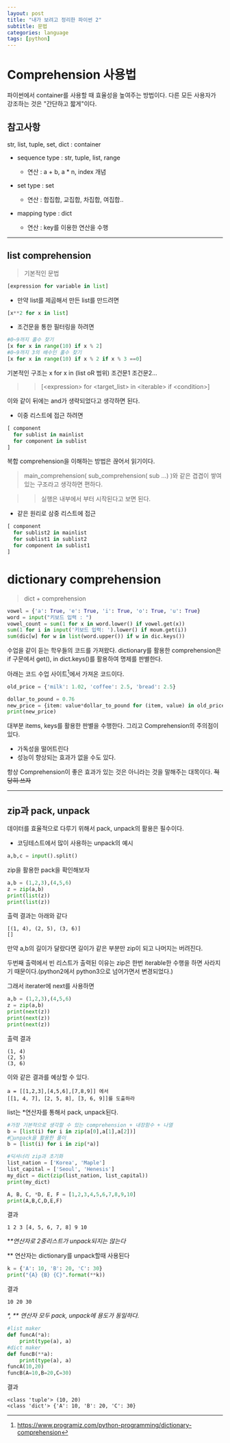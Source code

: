 ```yaml
---
layout: post
title: "내가 보려고 정리한 파이썬 2"
subtitle: 문법
categories: language
tags: [python]
---
```

# Comprehension 사용법
파이썬에서 container를 사용할 때 효율성을 높여주는 방법이다.
다른 모든 사용자가 강조하는 것은 "간단하고 짧게"이다.

## 참고사항

str, list, tuple, set, dict : container

- sequence type : str, tuple, list, range
    
    - 연산 : a + b, a * n, index 개념

- set type : set   
    
    - 연산 : 합집합, 교집합, 차집합, 여집합..

- mapping type : dict
    
    - 연산 : key를 이용한 연산을 수행
---
## list comprehension
> 기본적인 문법
```python
[expression for variable in list]
```
- 만약 list를 제곱해서 만든 list를 만드려면
```python
[x**2 for x in list]
```
- 조건문을 통한 필터링을 하려면
```python
#0~9까지 홀수 찾기
[x for x in range(10) if x % 2]
#0~9까지 3의 배수인 홀수 찾기
[x for x in range(10) if x % 2 if x % 3 ==0]
```
기본적인 구조는 x for x in (list oR 범위) 조건문1 조건문2...
>> [<expression\> for <target_list\> in <iterable\> if <condition\>]

이와 같이 뒤에는 and가 생략되었다고 생각하면 된다.
- 이중 리스트에 접근 하려면
```python
[ component
  for sublist in mainlist
  for component in sublist
]
```
복합 comprehension을 이해하는 방법은 끊어서 읽기이다.

>main_comprehension( sub_comprehension( sub ...) )와 같은 겹겹이 쌓여있는 구조라고 생각하면 편하다.

>>실행은 내부에서 부터 시작된다고 보면 된다.

- 같은 원리로 삼중 리스트에 접근
```python
[ component
  for sublist2 in mainlist
  for sublist1 in sublist2
  for component in sublist1
]
```
# dictionary comprehension

> dict + comprehension
```python
vowel = {'a': True, 'e': True, 'i': True, 'o': True, 'u': True}
word = input("키보드 입력 : ")
vowel_count = sum(1 for x in word.lower() if vowel.get(x))
sum(1 for i in input('키보드 입력: ').lower() if moum.get(i))
sum(dic[w] for w in list(word.upper()) if w in dic.keys())
```
수업을 같이 듣는 학우들의 코드를 가져왔다.
dictionary를 활용한 comprehension은 if 구문에서 get(), in dict.keys()를 활용하여 명제를 판별한다.

아래는 코드 수업 사이트[^codes]에서 가져온 코드이다.
```python
old_price = {'milk': 1.02, 'coffee': 2.5, 'bread': 2.5}

dollar_to_pound = 0.76
new_price = {item: value*dollar_to_pound for (item, value) in old_price.items()}
print(new_price)
```
대부분 items, keys를 활용한 판별을 수행한다.
그리고 Comprehension의 주의점이 있다.
- 가독성을 떨어트린다
- 성능이 향상되는 효과가 없을 수도 있다.

항상 Comprehension이 좋은 효과가 있는 것은 아니라는 것을 말해주는 대목이다. ~~적당히 쓰자~~

---
## zip과 pack, unpack
데이터를 효율적으로 다루기 위해서 pack, unpack의 활용은 필수이다.
- 코딩테스트에서 많이 사용하는 unpack의 예시
```python
a,b,c = input().split()
```
zip을 활용한 pack을 확인해보자
```python
a,b = (1,2,3),(4,5,6)
z = zip(a,b)
print(list(z))
print(list(z))
```
출력 결과는 아래와 같다
```
[(1, 4), (2, 5), (3, 6)]
[]
```
만약 a,b의 길이가 달랐다면 길이가 같은 부분만 zip이 되고 나머지는 버려진다.

두번째 출력에서 빈 리스트가 출력된 이유는
zip은 한번 iterable한 수행을 하면 사라지기 때문이다.(python2에서 python3으로 넘어가면서 변경되었다.)

그래서 iterater에 next를 사용하면
```python
a,b = (1,2,3),(4,5,6)
z = zip(a,b)
print(next(z))
print(next(z))
print(next(z))
```
출력 결과
```
(1, 4)
(2, 5)
(3, 6)
```
이와 같은 결과를 예상할 수 있다.
```
a = [[1,2,3],[4,5,6],[7,8,9]] 에서 
[[1, 4, 7], [2, 5, 8], [3, 6, 9]]를 도출하라
```
list는 *연산자를 통해서 pack, unpack된다.

```python
#가장 기본적으로 생각할 수 있는 comprehension + 내장함수 + 나열
b = [list(i) for i in zip(a[0],a[1],a[2])]
#🥶unpack을 활용한 풀이
b = [list(i) for i in zip(*a)]
```
```python
#딕셔너리 zip과 초기화
list_nation = ['Korea', 'Maple']
list_capital = ['Seoul', 'Henesis']
my_dict = dict(zip(list_nation, list_capital))
print(my_dict)
```
```python
A, B, C, *D, E, F = [1,2,3,4,5,6,7,8,9,10]
print(A,B,C,D,E,F)
```
결과
```
1 2 3 [4, 5, 6, 7, 8] 9 10
```
**\**연산자로 2중리스트가 unpack되지는 않는다**

** 연산자는 dictionary를 unpack할때 사용된다
```python
k = {'A': 10, 'B': 20, 'C': 30}
print("{A} {B} {C}".format(**k))
```
결과
```
10 20 30
```

*\*, ** 연산자 모두 pack, unpack에 용도가 동일하다.*
```python
#list maker
def funcA(*a):
    print(type(a), a)
#dict maker
def funcB(**a):
    print(type(a), a)
funcA(10,20)
funcB(A=10,B=20,C=30)
```
결과
```
<class 'tuple'> (10, 20)
<class 'dict'> {'A': 10, 'B': 20, 'C': 30}
```
[^codes]:https://www.programiz.com/python-programming/dictionary-comprehension